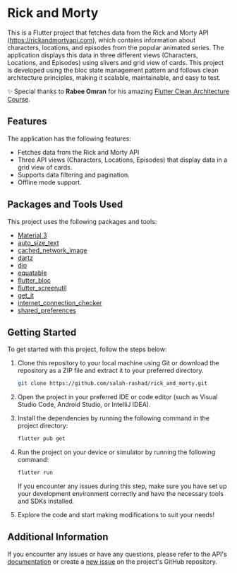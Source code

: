 # Rick and Morty

This is a Flutter project that fetches data from the Rick and Morty API (https://rickandmortyapi.com), which contains information about characters, locations, and episodes from the popular animated series. The application displays this data in three different views (Characters, Locations, and Episodes) using slivers and grid view of cards. This project is developed using the bloc state management pattern and follows clean architecture principles, making it scalable, maintainable, and easy to test.

✨ Special thanks to **Rabee Omran** for his amazing [Flutter Clean Architecture Course](https://youtube.com/playlist?list=PLwJ4sQ79Ehm69Bmed-XrRCc-_H1R3nWhd).

## Features

The application has the following features:

- Fetches data from the Rick and Morty API
- Three API views (Characters, Locations, Episodes) that display data in a grid view of cards.
- Supports data filtering and pagination.
- Offline mode support.

## Packages and Tools Used

This project uses the following packages and tools:

- [Material 3](https://flutter.github.io/samples/web/material_3_demo/#/)
- [auto_size_text](https://pub.dev/packages/auto_size_text)
- [cached_network_image](https://pub.dev/packages/cached_network_image)
- [dartz](https://pub.dev/packages/dartz)
- [dio](https://pub.dev/packages/dio)
- [equatable](https://pub.dev/packages/equatable)
- [flutter_bloc](https://pub.dev/packages/flutter_bloc)
- [flutter_screenutil](https://pub.dev/packages/flutter_screenutil)
- [get_it](https://pub.dev/packages/get_it)
- [internet_connection_checker](https://pub.dev/packages/internet_connection_checker)
- [shared_preferences](https://pub.dev/packages/shared_preferences)

## Getting Started

To get started with this project, follow the steps below:

1. Clone this repository to your local machine using Git or download the repository as a ZIP file and extract it to your preferred directory.

    ```bash
    git clone https://github.com/salah-rashad/rick_and_morty.git
    ```

2. Open the project in your preferred IDE or code editor (such as Visual Studio Code, Android Studio, or IntelliJ IDEA).

3. Install the dependencies by running the following command in the project directory:

    ```bash
    flutter pub get
    ```

4. Run the project on your device or simulator by running the following command:

    ```bash
    flutter run
    ```
    If you encounter any issues during this step, make sure you have set up your development environment correctly and have the necessary tools and SDKs installed.
    
5. Explore the code and start making modifications to suit your needs!


## Additional Information

If you encounter any issues or have any questions, please refer to the API's [documentation](https://rickandmortyapi.com/documentation) or create a [new issue](https://github.com/salah-rashad/rick_and_morty/issues/new?labels=help%20wanted&assignees=salah-rashad) on the project's GitHub repository.
